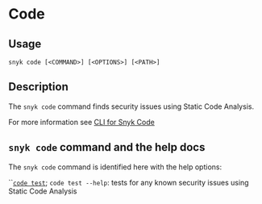 # Code

## Usage

`snyk code [<COMMAND>] [<OPTIONS>] [<PATH>]`

## Description

The `snyk code` command finds security issues using Static Code Analysis.

For more information see [CLI for Snyk Code](https://docs.snyk.io/snyk-code/cli-for-snyk-code)

## `snyk code` command and the help docs

The `snyk code` command is identified here with the help options:

\`\`[`code test`](code-test.md); `code test --help`: tests for any known security issues using Static Code Analysis
